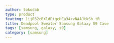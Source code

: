 ```yaml
---
author: tokodab
type: product
featimg: 1ijR32cRXldDigcHEa34zvNAAJtkSb_tR
title: Deadpool Sweater Samsung Galaxy S9 Case
tags: [samsung, galaxy, s9]
category: [samsung]
---
```

